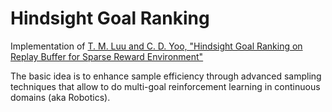# Hindsight Goal Ranking

Implementation of [T. M. Luu and C. D. Yoo, "Hindsight Goal Ranking on Replay Buffer for Sparse Reward Environment"](https://ieeexplore.ieee.org/stamp/stamp.jsp?tp=&arnumber=9391700)

The basic idea is to enhance sample efficiency through advanced sampling techniques that allow to do multi-goal reinforcement learning in continuous domains (aka Robotics).
